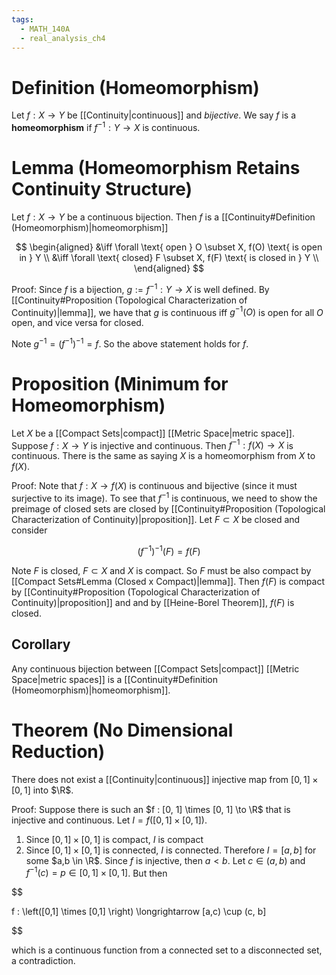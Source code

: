 ```yaml
---
tags:
  - MATH_140A
  - real_analysis_ch4
---
```

# Definition (Homeomorphism) 
Let $f : X \to Y$ be [[Continuity|continuous]] and *bijective*. We say $f$ is a **homeomorphism** if $f^{-1}: Y \to X$ is continuous. 

# Lemma (Homeomorphism Retains Continuity Structure)
Let $f : X \to Y$ be a continuous bijection. Then $f$ is a [[Continuity#Definition (Homeomorphism)|homeomorphism]] 

$$
\begin{aligned}
&\iff \forall \text{ open } O \subset X, f(O) \text{ is open in } Y \\
&\iff \forall \text{ closed} F \subset X, f(F) \text{ is closed in } Y \\
\end{aligned}
$$

Proof:
Since $f$ is a bijection, $g := f^{-1} : Y \to X$ is well defined. By [[Continuity#Proposition (Topological Characterization of Continuity)|lemma]], we have that $g$ is continuous iff $g^{-1}(O)$ is open for all $O$ open, and vice versa for closed. 

Note $g^{-1} = (f^{-1})^{-1} = f$. So the above statement holds for $f$.   

# Proposition (Minimum for Homeomorphism)
Let $X$ be a [[Compact Sets|compact]] [[Metric Space|metric space]]. Suppose $f : X \to Y$ is injective and continuous. Then $f^{-1} : f(X) \to X$ is continuous. There is the same as saying $X$ is a homeomorphism from $X$ to $f(X)$.

Proof:
Note that $f : X \to f(X)$ is continuous and bijective (since it must surjective to its image). To see that $f^{-1}$ is continuous, we need to show the preimage of closed sets are closed by [[Continuity#Proposition (Topological Characterization of Continuity)|proposition]]. Let $F \subset X$ be closed and consider 

$$
(f^{-1})^{-1}(F) = f(F)
$$

Note $F$ is closed, $F \subset X$ and $X$ is compact. So $F$ must be also compact by [[Compact Sets#Lemma (Closed x Compact)|lemma]]. Then $f(F)$ is compact by [[Continuity#Proposition (Topological Characterization of Continuity)|proposition]] and and by [[Heine-Borel Theorem]], $f(F)$ is closed.

## Corollary
Any continuous bijection between [[Compact Sets|compact]] [[Metric Space|metric spaces]] is a [[Continuity#Definition (Homeomorphism)|homeomorphism]]. 

# Theorem (No Dimensional Reduction)
There does not exist a [[Continuity|continuous]] injective map from $[0, 1] \times [0, 1]$ into $\R$. 

Proof:
Suppose there is such an $f : [0, 1] \times [0, 1] \to \R$ that is injective and continuous. Let $I = f([0, 1] \times [0, 1])$. 
1. Since $[0, 1] \times [0, 1]$ is compact, $I$ is compact 
2. Since $[0,1] \times [0,1]$ is connected, $I$ is connected. 
Therefore $I = [a,b]$ for some $a,b \in \R$. Since $f$ is injective, then $a < b$. Let $c \in (a,b)$ and $f^{-1}(c) = p \in [0, 1] \times [0, 1]$. But then 

$$

f : \left([0,1] \times [0,1] \right) \longrightarrow [a,c) \cup (c, b]

$$

which is a continuous function from a connected set to a disconnected set, a contradiction. 
